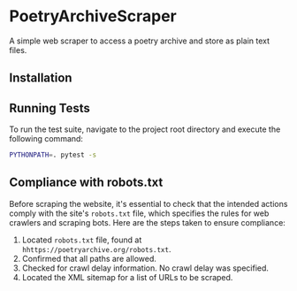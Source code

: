 # PoetryArchiveScraper
A simple web scraper to access a poetry archive and store as plain text files.

## Installation


## Running Tests

To run the test suite, navigate to the project root directory and execute the following command:

```bash
PYTHONPATH=. pytest -s
```

## Compliance with robots.txt
Before scraping the website, it's essential to check that the intended actions comply with the site's `robots.txt` file, which specifies the rules for web crawlers and scraping bots. Here are the steps taken to ensure compliance:

1. Located ```robots.txt``` file, found at ```hhttps://poetryarchive.org/robots.txt```.
2. Confirmed that all paths are allowed.
3. Checked for crawl delay information. No crawl delay was specified.
4. Located the XML sitemap for a list of URLs to be scraped.